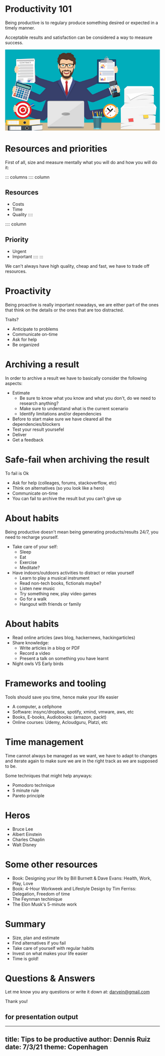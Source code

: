 # Productivity 101

Being productive is to regulary produce something desired or expected in a timely manner.

Acceptable results and satisfaction can be considered a way to measure success.

![](image-20210603182222612.png)

# Resources and priorities

First of all, size and measure mentally what you will do and how you will do it:

::: columns
:::: column
## Resources

- Costs
- Time
- Quality
::::

:::: column
## Priority

- Urgent
- Important
::::
:::

We can't always have high quality, cheap and fast, we have to trade off resources.

# Proactivity

Being proactive is really important nowadays, we are either part of the ones that think on the details or the ones that
are too distracted.

Traits?

- Anticipate to problems
- Communicate on-time
- Ask for help
- Be organized

# Archiving a result

In order to archive a result we have to basically consider the following aspects:

- Estimate
  - Be sure to know what you know and what you don't, do we need to research anything?
  - Make sure to understand what is the current scenario
  - Identify limitations and/or dependencies
- Before to start make sure we have cleared all the dependencies/blockers
- Test your result yoursefel
- Deliver
- Get a feedback

# Safe-fail when archiving the result

To fail is Ok

- Ask for help (colleages, forums, stackoverflow, etc)
- Think on alternatives (so you look like a hero)
- Communicate on-time
- You can fail to archive the result but you can't give up

# About habits

Being productive doesn't mean being generating products/results 24/7, you need to recharge yourself.

- Take care of your self:
  - Sleep
  - Eat
  - Exercise
  - Meditate?
- Have indoors/outdoors activities to distract or relax yourself
  - Learn to play a musical instrument
  - Read non-tech books, fictionals maybe?
  - Listen new music
  - Try something new, play video games
  - Go for a walk
  - Hangout with friends or family

# About habits

- Read online articles (aws blog, hackernews, hackingarticles)
- Share knowledge:
  - Write articles in a blog or PDF
  - Record a video
  - Present a talk on something you have learnt
- Night owls VS Early birds

# Frameworks and tooling

Tools should save you time, hence make your life easier

- A computer, a cellphone
- Software: insync/dropbox, spotify, xmind, vmware, aws, etc
- Books, E-books, Audiobooks: (amazon, packt)
- Online courses: Udemy, Acloudguru, Platzi, etc

# Time management

Time cannot always be managed as we want, we have to adapt to changes and iterate again to make sure we are in the right
track as we are supposed to be.

Some techniques that might help anyways:

- Pomodoro technique
- 5 minute rule
- Pareto principle

# Heros

- Bruce Lee
- Albert Einstein
- Charles Chaplin
- Walt Disney

# Some other resources

- Book: Designing your life by Bill Burnett & Dave Evans: Health, Work, Play, Love
- Book: 4-Hour Workweek and Lifestyle Design by Tim Ferriss: Delegation, Freedom of time
- The Feynman techinique
- The Elon Musk's 5-minute work

# Summary

- Size, plan and estimate
- Find alternatives if you fail
- Take care of yourself with regular habits
- Invest on what makes your life easier
- Time is gold!

# Questions & Answers

Let me know you any questions or write it down at:
darvein@gmail.com

Thank you!

## for presentation output

---
title: Tips to be productive
author: Dennis Ruiz
date: 7/3/21
theme: Copenhagen
---
